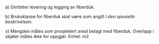 a) Omfatter levering og legging av fiberduk.

b) Bruksklasse for fiberduk skal være som angitt i *den spesielle beskrivelsen*.

x) Mengden måles som prosjektert areal belagt med fiberduk. Overlapp i skjøter måles ikke for oppgjør. Enhet: m2

